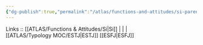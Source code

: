 ```yaml
---
{"dg-publish":true,"permalink":"/atlas/functions-and-attitudes/si-parent/"}
---
```


Links :: [[ATLAS/Functions & Attitudes/Si\|Si]] |  |  |  
[[ATLAS/Typology MOC/ESTJ\|ESTJ]]
[[ESFJ\|ESFJ]]